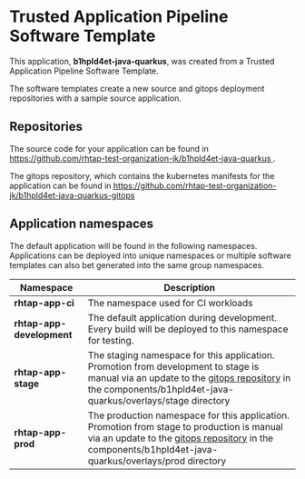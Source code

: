 # Trusted Application Pipeline Software Template

This application, **b1hpld4et-java-quarkus**, was created from a Trusted Application Pipeline Software Template.

The software templates create a new source and gitops deployment repositories with a sample source application. 

## Repositories

The source code for your application can be found in [https://github.com/rhtap-test-organization-jk/b1hpld4et-java-quarkus ](https://github.com/rhtap-test-organization-jk/b1hpld4et-java-quarkus ).
 
The gitops repository, which contains the kubernetes manifests for the application can be found in 
[https://github.com/rhtap-test-organization-jk/b1hpld4et-java-quarkus-gitops ](https://github.com/rhtap-test-organization-jk/b1hpld4et-java-quarkus-gitops ) 

## Application namespaces 

The default application will be found in the following namespaces. Applications can be deployed into unique namespaces or multiple software templates can also bet generated into the same group namespaces.  

|  Namespace   |  Description   |  
| -------- | -------- |
| **rhtap-app-ci** | The namespace used for CI workloads |
| **rhtap-app-development** | The default application during development. Every build will be deployed to this namespace for testing. |
| **rhtap-app-stage** | The staging namespace for this application. Promotion from development to stage is manual via an update to the [gitops repository](https://github.com/rhtap-test-organization-jk/b1hpld4et-java-quarkus-gitops ) in the components/b1hpld4et-java-quarkus/overlays/stage directory |
| **rhtap-app-prod** | The production namespace for this application. Promotion from stage to production is manual via an update to the [gitops repository](https://github.com/rhtap-test-organization-jk/b1hpld4et-java-quarkus-gitops ) in the components/b1hpld4et-java-quarkus/overlays/prod directory |